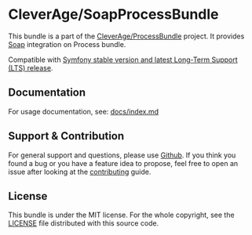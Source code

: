 CleverAge/SoapProcessBundle
=======================

This bundle is a part of the [CleverAge/ProcessBundle](https://github.com/cleverage/process-bundle) project. 
It provides [Soap](https://fr.wikipedia.org/wiki/SOAP) integration on Process bundle.

Compatible with [Symfony stable version and latest Long-Term Support (LTS) release](https://symfony.com/releases).

## Documentation

For usage documentation, see:
[docs/index.md](doc/index.md)

## Support & Contribution

For general support and questions, please use [Github](https://github.com/cleverage/rest-process-bundle/issues).
If you think you found a bug or you have a feature idea to propose, feel free to open an issue after looking at the [contributing](CONTRIBUTING.md) guide.

## License

This bundle is under the MIT license.
For the whole copyright, see the [LICENSE](LICENSE) file distributed with this source code.
